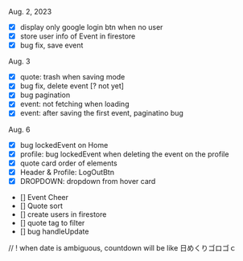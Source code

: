 Aug. 2, 2023
- [x] display only google login btn when no user
- [x] store user info of Event in firestore
- [x] bug fix, save event

Aug. 3
- [x] quote: trash when saving mode
- [x] bug fix, delete event [? not yet]
- [x] bug pagination
- [x] event: not fetching when loading
- [x] event: after saving the first event, paginatino bug

Aug. 6
- [x] bug lockedEvent on Home
- [x] profile: bug lockedEvent when deleting the event on the profile 
- [x] quote card order of elements
- [x] Header & Profile: LogOutBtn
- [x] DROPDOWN: dropdown from hover card

- [] Event Cheer
- [] Quote sort
- [] create users in firestore
- [] quote tag to filter
- [] bug handleUpdate

// ! when date is ambiguous, countdown will be like 日めくりゴロゴｃ

<!-- ./components/profile/tabs/event/EditModeOn.tsx:64:5
Type error: Expected 3 arguments, but got 2.
  62 |     // ✅ This will be type-safe and validated.
  63 |     // Add a new document with a generated id.
> 64 |     handleUpdate(values, event.id);
     |     ^
  65 |     setIsUpdateMode(false);
  66 |     reset({
  67 |       eventTitle: values.eventTitle,
Error: Command "npm run build" exited with 1 -->